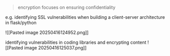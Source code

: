 >encryption focuses on ensuring confidentiality

e.g. identifying SSL vulnerabilities when building a client-server architecture in flask/python

![[Pasted image 20250416124952.png]]

identifying vulnerabilities in coding libraries and encrypting content 
![[Pasted image 20250416125037.png]]